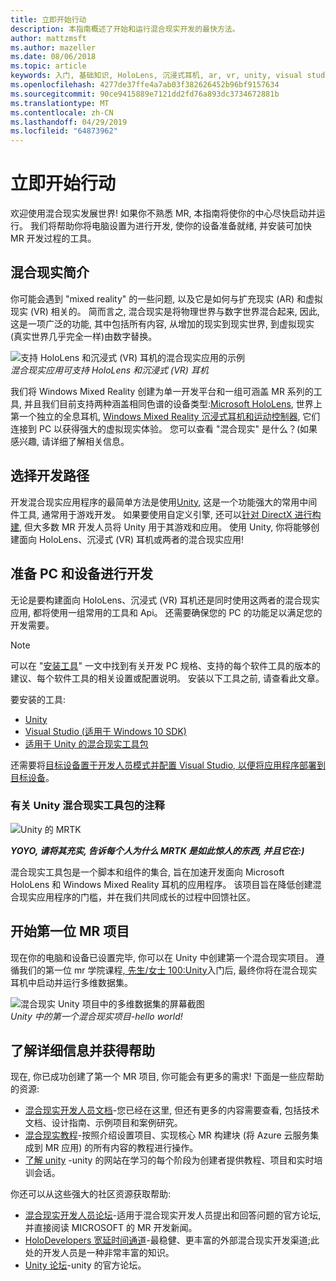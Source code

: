 ```yaml
---
title: 立即开始行动
description: 本指南概述了开始和运行混合现实开发的最快方法。
author: mattzmsft
ms.author: mazeller
ms.date: 08/06/2018
ms.topic: article
keywords: 入门, 基础知识, HoloLens, 沉浸式耳机, ar, vr, unity, visual studio, 快速入门, 如何
ms.openlocfilehash: 4277de37ffe4a7ab03f382626452b96bf9157634
ms.sourcegitcommit: 90ce9415889e7121dd2fd76a893dc3734672881b
ms.translationtype: MT
ms.contentlocale: zh-CN
ms.lasthandoff: 04/29/2019
ms.locfileid: "64873962"
---
```

# <a name="get-started"></a>立即开始行动

欢迎使用混合现实发展世界! 如果你不熟悉 MR, 本指南将使你的中心尽快启动并运行。 我们将帮助你将电脑设置为进行开发, 使你的设备准备就绪, 并安装可加快 MR 开发过程的工具。 

## <a name="intro-to-mixed-reality"></a>混合现实简介

你可能会遇到 "mixed reality" 的一些问题, 以及它是如何与扩充现实 (AR) 和虚拟现实 (VR) 相关的。 简而言之, 混合现实是将物理世界与数字世界混合起来, 因此, 这是一项广泛的功能, 其中包括所有内容, 从增加的现实到现实世界, 到虚拟现实 (真实世界几乎完全一样)由数字替换。 

![支持 HoloLens 和沉浸式 (VR) 耳机的混合现实应用的示例](images/mr-island.png)<br>
*混合现实应用可支持 HoloLens 和沉浸式 (VR) 耳机*

我们将 Windows Mixed Reality 创建为单一开发平台和一组可涵盖 MR 系列的工具, 并且我们目前支持两种涵盖相同色谱的设备类型:[Microsoft HoloLens](https://www.microsoft.com/hololens), 世界上第一个独立的全息耳机, [Windows Mixed Reality 沉浸式耳机和运动控制器](https://www.microsoft.com/windows/windows-mixed-reality), 它们连接到 PC 以获得强大的虚拟现实体验。 您可以查看 "混合现实" 是什么？(如果感兴趣, 请详细了解相关信息。

## <a name="choose-your-development-path"></a>选择开发路径

开发混合现实应用程序的最简单方法是使用[Unity](https://unity3d.com), 这是一个功能强大的常用中间件工具, 通常用于游戏开发。 如果要使用自定义引擎, 还可以[针对 DirectX 进行构建](directx-development-overview.md), 但大多数 MR 开发人员将 Unity 用于其游戏和应用。 使用 Unity, 你将能够创建面向 HoloLens、沉浸式 (VR) 耳机或两者的混合现实应用!

## <a name="prepare-your-pc-and-devices-for-development"></a>准备 PC 和设备进行开发

无论是要构建面向 HoloLens、沉浸式 (VR) 耳机还是同时使用这两者的混合现实应用, 都将使用一组常用的工具和 Api。 还需要确保您的 PC 的功能足以满足您的开发需要。 

>[!NOTE]
>可以在 "[安装工具](install-the-tools.md)" 一文中找到有关开发 PC 规格、支持的每个软件工具的版本的建议、每个软件工具的相关设置或配置说明。 安装以下工具之前, 请查看此文章。

要安装的工具:
* [Unity](https://store.unity.com/download)
* [Visual Studio (适用于 Windows 10 SDK)](https://developer.microsoft.com/windows/downloads)
* [适用于 Unity 的混合现实工具包](https://github.com/Microsoft/MixedRealityToolkit-Unity/blob/htk_release/GettingStarted.md)

还需要将[目标设备置于开发人员模式并配置 Visual Studio, 以便将应用程序部署到目标设备](using-visual-studio.md)。

### <a name="a-note-about-the-mixed-reality-toolkit-for-unity"></a>有关 Unity 混合现实工具包的注释

![Unity 的 MRTK](images/mrtkandunity.png)<br>

***YOYO, 请将其充实, 告诉每个人为什么 MRTK 是如此惊人的东西, 并且它在:)***

混合现实工具包是一个脚本和组件的集合, 旨在加速开发面向 Microsoft HoloLens 和 Windows Mixed Reality 耳机的应用程序。 该项目旨在降低创建混合现实应用程序的门槛，并在我们共同成长的过程中回馈社区。

## <a name="start-your-first-mr-project"></a>开始第一位 MR 项目

现在你的电脑和设备已设置完毕, 你可以在 Unity 中创建第一个混合现实项目。 遵循我们的第一位 mr 学院课程[, 先生/女士 100:Unity](holograms-100.md)入门后, 最终你将在混合现实耳机中启动并运行多维数据集。

![混合现实 Unity 项目中的多维数据集的屏幕截图](images/mr-cube.PNG)<br>
*Unity 中的第一个混合现实项目-hello world!*

## <a name="learn-more-and-get-help"></a>了解详细信息并获得帮助

现在, 你已成功创建了第一个 MR 项目, 你可能会有更多的需求! 下面是一些应帮助的资源:
* [混合现实开发人员文档](mixed-reality.md)-您已经在这里, 但还有更多的内容需要查看, 包括技术文档、设计指南、示例项目和案例研究。
* [混合现实教程](tutorials.md)-按照介绍设置项目、实现核心 MR 构建块 (将 Azure 云服务集成到 MR 应用) 的所有内容的教程进行操作。
* [了解 unity](https://unity3d.com/learn) -unity 的网站在学习的每个阶段为创建者提供教程、项目和实时培训会话。

你还可以从这些强大的社区资源获取帮助:
* [混合现实开发人员论坛](https://forums.hololens.com/)-适用于混合现实开发人员提出和回答问题的官方论坛, 并直接阅读 MICROSOFT 的 MR 开发新闻。
* [HoloDevelopers 宽延时间通道](https://holodevelopersslack.azurewebsites.net/)-最稳健、更丰富的外部混合现实开发渠道;此处的开发人员是一种非常丰富的知识。
* [Unity 论坛](https://forum.unity3d.com/)-unity 的官方论坛。
